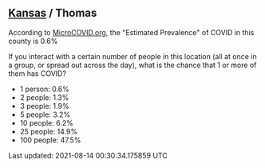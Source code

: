 
## [Kansas](/united-states/kansas) / Thomas

According to [MicroCOVID.org](http://microcovid.org),
the "Estimated Prevalence" of COVID in this county is 0.6%

If you interact with a certain number of people in this location
(all at once in a group, or spread out across the day), what is the chance that
1 or more of them has COVID?

- 1 person: 0.6%
- 2 people: 1.3%
- 3 people: 1.9%
- 5 people: 3.2%
- 10 people: 6.2%
- 25 people: 14.9%
- 100 people: 47.5%

Last updated: 2021-08-14 00:30:34.175859 UTC
